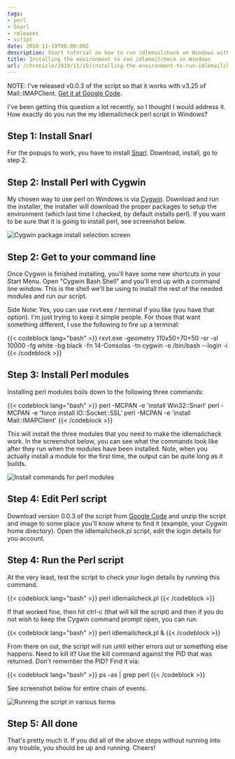 ```yaml
---
tags:
- perl
- Snarl
- releases
- script
date: 2010-11-19T00:00:00Z
description: Short tutorial on how to run idlemailcheck on Windows with Snarl notifications.
title: Installing the environment to run idlemailcheck in Windows
url: /chronicle/2010/11/19/installing-the-environment-to-run-idlemailcheck-in-windows/
---
```


NOTE: I've released v0.0.3 of the script so that it works with v3.25 of Mail::IMAPClient. <a href="http://code.google.com/p/idlemailcheck/downloads/list">Get it at Google Code</a>.

I've been getting this question a lot recently, so I thought I would address it. How exactly do you run the my idlemailcheck perl script in Windows?

## Step 1: Install Snarl

For the popups to work, you have to install <a href="http://www.fullphat.net/index.php">Snarl</a>. Download, install, go to step 2.

## Step 2: Install Perl with Cygwin

My chosen way to use perl on Windows is via <a href="http://www.cygwin.com/">Cygwin</a>.  Download and run the installer, the installer will download the proper packages to setup the environment (which last time I checked, by default installs perl).  If you want to be sure that it is going to install perl, see screenshot below.

<img src="https://storage.googleapis.com/jdr-public-imgs/blog-archive/2010/11/screenshot-20101119-cygwin-install.png" alt="Cygwin package install selection screen">

## Step 2: Get to your command line
Once Cygwin is finished installing, you'll have some new shortcuts in your Start Menu.  Open "Cygwin Bash Shell" and you'll end up with a command line window.  This is the shell we'll be using to install the rest of the needed modules and run our script.

Side Note: Yes, you can use rxvt.exe / terminal if you like (you have that option).  I'm just trying to keep it simple people.  For those that want something different, I use the following to fire up a terminal:

{{< codeblock lang="bash" >}}
rxvt.exe -geometry 110x50+70+50 -sr -sl 10000 -fg white -bg black -fn 14-Consolas -tn cygwin -e \/bin\/bash --login -i
{{< /codeblock >}}

## Step 3: Install Perl modules

Installing perl modules boils down to the following three commands:

{{< codeblock lang="bash" >}}
perl -MCPAN -e 'install Win32::Snarl'
perl -MCPAN -e 'force install IO::Socket::SSL'
perl -MCPAN -e 'install Mail::IMAPClient'
{{< /codeblock >}}

This will install the three modules that you need to make the idlemailcheck work.  In the screenshot below, you can see what the commands look like after they run when the modules have been installed. Note, when you actually install a module for the first time, the output can be quite long as it builds.

<img src="https://storage.googleapis.com/jdr-public-imgs/blog-archive/2010/11/screenshot-20101119-modules-install.png" alt="Install commands for perl modules">

## Step 4: Edit Perl script

Download version 0.0.3 of the script from <a href="http://code.google.com/p/idlemailcheck/downloads/list">Google Code</a> and unzip the script and image to some place you'll know where to find it (example, your Cygwin home directory).  Open the idlemailcheck.pl script, edit the login details for you account.

## Step 4: Run the Perl script

At the very least, test the script to check your login details by running this command.

{{< codeblock lang="bash" >}}
perl idlemailcheck.pl
{{< /codeblock >}}

If that worked fine, then hit ctrl-c (that will kill the script) and then if you do not wish to keep the Cygwin command prompt open, you can run:

{{< codeblock lang="bash" >}}
perl idlemailcheck.pl &
{{< /codeblock >}}

From there on out, the script will run until either errors out or something else happens.  Need to kill it?  Use the kill command against the PID that was returned.  Don't remember the PID?  Find it via:

{{< codeblock lang="bash" >}}
ps -as | grep perl
{{< /codeblock >}}

See screenshot below for entire chain of events.

<img src="https://storage.googleapis.com/jdr-public-imgs/blog-archive/2010/11/screenshot-20101119-runscript.png" alt="Running the script in various forms">

## Step 5: All done
That's pretty much it.  If you did all of the above steps without running into any trouble, you should be up and running.  Cheers!

